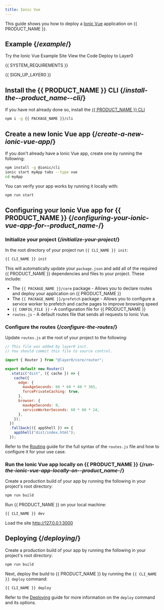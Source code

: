```yaml
---
title: Ionic Vue
---
```


This guide shows you how to deploy a [Ionic Vue](https://ionicframework.com/docs/vue/overview) application on {{ PRODUCT_NAME }}.

## Example {/*example*/}

<ButtonLinksGroup>
  <ButtonLink variant="fill" type="default" href="https://layer0-docs-layer0-ionic-vue-example-default.layer0-limelight.link">
   Try the Ionic Vue Example Site
  </ButtonLink>
  <ButtonLink variant="stroke" type="code" withIcon={true} href="https://github.com/layer0-docs/layer0-ionic-vue-example">
   View the Code
  </ButtonLink>
  <ButtonLink variant="stroke" type="deploy" withIcon={true} href="https://app.layer0.co/deploy?button&deploy&repo=https://github.com/layer0-docs/layer0-ionic-vue-example">
    Deploy to Layer0
  </ButtonLink>
</ButtonLinksGroup>

{{ SYSTEM_REQUIREMENTS }}

{{ SIGN_UP_LAYER0 }}

## Install the {{ PRODUCT_NAME }} CLI {/*install-the--product_name--cli*/}

If you have not already done so, install the [{{ PRODUCT_NAME }} CLI](cli)

```bash
npm i -g {{ PACKAGE_NAME }}/cli
```

## Create a new Ionic Vue app {/*create-a-new-ionic-vue-app*/}

If you don't already have a Ionic Vue app, create one by running the following:

```bash
npm install -g @ionic/cli
ionic start myApp tabs --type vue
cd myApp
```

You can verify your app works by running it locally with:

```bash
npm run start
```

## Configuring your Ionic Vue app for {{ PRODUCT_NAME }} {/*configuring-your-ionic-vue-app-for--product_name-*/}

### Initialize your project {/*initialize-your-project*/}

In the root directory of your project run `{{ CLI_NAME }} init`:

```bash
{{ CLI_NAME }} init
```

This will automatically update your `package.json` and add all of the required {{ PRODUCT_NAME }} dependencies and files to your project. These include:

- The `{{ PACKAGE_NAME }}/core` package - Allows you to declare routes and deploy your application on {{ PRODUCT_NAME }}
- The `{{ PACKAGE_NAME }}/prefetch` package - Allows you to configure a service worker to prefetch and cache pages to improve browsing speed
- `{{ CONFIG_FILE }}` - A configuration file for {{ PRODUCT_NAME }}
- `routes.js` - A default routes file that sends all requests to Ionic Vue.

### Configure the routes {/*configure-the-routes*/}

Update `routes.js` at the root of your project to the following:

```js
// This file was added by layer0 init.
// You should commit this file to source control.

import { Router } from "@layer0/core/router";

export default new Router()
  .static("dist", ({ cache }) => {
    cache({
      edge: {
        maxAgeSeconds: 60 * 60 * 60 * 365,
        forcePrivateCaching: true,
      },
      browser: {
        maxAgeSeconds: 0,
        serviceWorkerSeconds: 60 * 60 * 24,
      },
    });
  })
  .fallback(({ appShell }) => {
    appShell("dist/index.html");
  });
```

Refer to the [Routing](routing) guide for the full syntax of the `routes.js` file and how to configure it for your use case.

### Run the Ionic Vue app locally on {{ PRODUCT_NAME }} {/*run-the-ionic-vue-app-locally-on--product_name-*/}

Create a production build of your app by running the following in your project's root directory:

```bash
npm run build
```

Run {{ PRODUCT_NAME }} on your local machine:

```bash
{{ CLI_NAME }} dev
```

Load the site http://127.0.0.1:3000

## Deploying {/*deploying*/}

Create a production build of your app by running the following in your project's root directory:

```bash
npm run build
```

Next, deploy the build to {{ PRODUCT_NAME }} by running the `{{ CLI_NAME }} deploy` command:

```bash
{{ CLI_NAME }} deploy
```

Refer to the [Deploying](deploying) guide for more information on the `deploy` command and its options.
